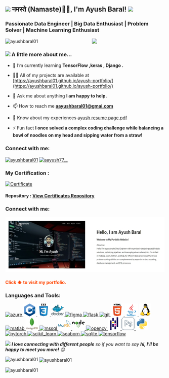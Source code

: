 <h2><img src="https://emojis.slackmojis.com/emojis/images/1531849430/4246/blob-sunglasses.gif?1531849430" width="30"/> नमस्ते (Namaste)🙏🏻, I'm Ayush Baral! <img src="https://media.giphy.com/media/12oufCB0MyZ1Go/giphy.gif" width="50"></h2>



<h3 align="left">Passionate Data Engineer | Big Data Enthusiast | Problem Solver | Machine Learning Enthusiast</h3>

 <img align='right' src="https://media.giphy.com/media/M9gbBd9nbDrOTu1Mqx/giphy.gif" width="230">
 
<p align="left"> <img src="https://komarev.com/ghpvc/?username=ayushbaral01&label=Profile%20views&color=0e75b6&style=flat" alt="ayushbaral01" /> </p>




### <img src="https://media.giphy.com/media/VgCDAzcKvsR6OM0uWg/giphy.gif" width="50"> A little more about me... 





- 🌱 I’m currently learning **TensorFlow ,keras , Django .**

- 👨‍💻 All of my projects are available at [https://ayushbaral01.github.io/ayush-portfolio/](https://ayushbaral01.github.io/ayush-portfolio/)


- 💬 Ask me about anything **I am happy to help.**

- 📫 How to reach me **aayushbaral01@gmai.com**

- 📄 Know about my experiences [ayush resume page.pdf](https://github.com/ayushbaral07/ayushbaral07/files/13885261/ayush.ko.resume.2.page.pdf)

- ⚡ Fun fact **I once solved a complex coding challenge while balancing a bowl of noodles on my head and sipping water from a straw!**

<h3 align="left">Connect with me:</h3>
<p align="left">
<a href="https://linkedin.com/in/ayushbaral01" target="blank"><img align="center" src="https://raw.githubusercontent.com/rahuldkjain/github-profile-readme-generator/master/src/images/icons/Social/linked-in-alt.svg" alt="ayushbaral01" height="30" width="40" /></a>
<a href="https://instagram.com/aayush77__" target="blank"><img align="center" src="https://raw.githubusercontent.com/rahuldkjain/github-profile-readme-generator/master/src/images/icons/Social/instagram.svg" alt="aayush77__" height="30" width="40" /></a>
</p>


### My  Certification :

<a target="IBM Data Science Certificate" href="https://www.coursera.org/account/accomplishments/verify/AXEGNJ22Y634"><img src="https://github.com/ayushbaral07/ayush-portfolio/blob/main/assets/img/blog/IMg%20cert.png" alt="Certificate" width="600" height="174"></img></a>  
#### Repository : [View Certificates Repository ](https://github.com/ayushbaral01/Certificates)

### Connect with me: 
<a target="Portfolio" href="https://ayushbaral01.github.io/ayush-portfolio/"><img src="https://github.com/ayushbaral01/ayush-portfolio/blob/main/assets/img/blog/Thumbnail.jpg" alt="Portfolio" width="600" height="174"></img></a>
<br />

 

<h4 style="color:#ff4500;">Click ⬆️ to visit my portfolio. </h4>


<h3 align="left">Languages and Tools:</h3>
<p align="left"> <a href="https://azure.microsoft.com/en-in/" target="_blank" rel="noreferrer"> <img src="https://www.vectorlogo.zone/logos/microsoft_azure/microsoft_azure-icon.svg" alt="azure" width="40" height="40"/> </a> <a href="https://www.w3schools.com/cpp/" target="_blank" rel="noreferrer"> <img src="https://raw.githubusercontent.com/devicons/devicon/master/icons/cplusplus/cplusplus-original.svg" alt="cplusplus" width="40" height="40"/> </a> <a href="https://www.w3schools.com/css/" target="_blank" rel="noreferrer"> <img src="https://raw.githubusercontent.com/devicons/devicon/master/icons/css3/css3-original-wordmark.svg" alt="css3" width="40" height="40"/> </a> <a href="https://www.docker.com/" target="_blank" rel="noreferrer"> <img src="https://raw.githubusercontent.com/devicons/devicon/master/icons/docker/docker-original-wordmark.svg" alt="docker" width="40" height="40"/> </a> <a href="https://www.figma.com/" target="_blank" rel="noreferrer"> <img src="https://www.vectorlogo.zone/logos/figma/figma-icon.svg" alt="figma" width="40" height="40"/> </a> <a href="https://flask.palletsprojects.com/" target="_blank" rel="noreferrer"> <img src="https://www.vectorlogo.zone/logos/pocoo_flask/pocoo_flask-icon.svg" alt="flask" width="40" height="40"/> </a> <a href="https://git-scm.com/" target="_blank" rel="noreferrer"> <img src="https://www.vectorlogo.zone/logos/git-scm/git-scm-icon.svg" alt="git" width="40" height="40"/> </a> <a href="https://www.w3.org/html/" target="_blank" rel="noreferrer"> <img src="https://raw.githubusercontent.com/devicons/devicon/master/icons/html5/html5-original-wordmark.svg" alt="html5" width="40" height="40"/> </a> <a href="https://www.java.com" target="_blank" rel="noreferrer"> <img src="https://raw.githubusercontent.com/devicons/devicon/master/icons/java/java-original.svg" alt="java" width="40" height="40"/> </a> <a href="https://www.linux.org/" target="_blank" rel="noreferrer"> <img src="https://raw.githubusercontent.com/devicons/devicon/master/icons/linux/linux-original.svg" alt="linux" width="40" height="40"/> </a> <a href="https://www.mathworks.com/" target="_blank" rel="noreferrer"> <img src="https://upload.wikimedia.org/wikipedia/commons/2/21/Matlab_Logo.png" alt="matlab" width="40" height="40"/> </a> <a href="https://www.mongodb.com/" target="_blank" rel="noreferrer"> <img src="https://raw.githubusercontent.com/devicons/devicon/master/icons/mongodb/mongodb-original-wordmark.svg" alt="mongodb" width="40" height="40"/> </a> <a href="https://www.microsoft.com/en-us/sql-server" target="_blank" rel="noreferrer"> <img src="https://www.svgrepo.com/show/303229/microsoft-sql-server-logo.svg" alt="mssql" width="40" height="40"/> </a> <a href="https://www.mysql.com/" target="_blank" rel="noreferrer"> <img src="https://raw.githubusercontent.com/devicons/devicon/master/icons/mysql/mysql-original-wordmark.svg" alt="mysql" width="40" height="40"/> </a> <a href="https://nodejs.org" target="_blank" rel="noreferrer"> <img src="https://raw.githubusercontent.com/devicons/devicon/master/icons/nodejs/nodejs-original-wordmark.svg" alt="nodejs" width="40" height="40"/> </a> <a href="https://opencv.org/" target="_blank" rel="noreferrer"> <img src="https://www.vectorlogo.zone/logos/opencv/opencv-icon.svg" alt="opencv" width="40" height="40"/> </a> <a href="https://pandas.pydata.org/" target="_blank" rel="noreferrer"> <img src="https://raw.githubusercontent.com/devicons/devicon/2ae2a900d2f041da66e950e4d48052658d850630/icons/pandas/pandas-original.svg" alt="pandas" width="40" height="40"/> </a> <a href="https://www.photoshop.com/en" target="_blank" rel="noreferrer"> <img src="https://raw.githubusercontent.com/devicons/devicon/master/icons/photoshop/photoshop-line.svg" alt="photoshop" width="40" height="40"/> </a> <a href="https://www.python.org" target="_blank" rel="noreferrer"> <img src="https://raw.githubusercontent.com/devicons/devicon/master/icons/python/python-original.svg" alt="python" width="40" height="40"/> </a> <a href="https://pytorch.org/" target="_blank" rel="noreferrer"> <img src="https://www.vectorlogo.zone/logos/pytorch/pytorch-icon.svg" alt="pytorch" width="40" height="40"/> </a> <a href="https://scikit-learn.org/" target="_blank" rel="noreferrer"> <img src="https://upload.wikimedia.org/wikipedia/commons/0/05/Scikit_learn_logo_small.svg" alt="scikit_learn" width="40" height="40"/> </a> <a href="https://seaborn.pydata.org/" target="_blank" rel="noreferrer"> <img src="https://seaborn.pydata.org/_images/logo-mark-lightbg.svg" alt="seaborn" width="40" height="40"/> </a> <a href="https://www.sqlite.org/" target="_blank" rel="noreferrer"> <img src="https://www.vectorlogo.zone/logos/sqlite/sqlite-icon.svg" alt="sqlite" width="40" height="40"/> </a> <a href="https://www.tensorflow.org" target="_blank" rel="noreferrer"> <img src="https://www.vectorlogo.zone/logos/tensorflow/tensorflow-icon.svg" alt="tensorflow" width="40" height="40"/> </a> </p>

<img src="https://media.giphy.com/media/LnQjpWaON8nhr21vNW/giphy.gif" width="60"> <em><b>I love connecting with different people</b> so if you want to say <b>hi, I'll be happy to meet you more!</b> 😊</em>



<p><img align="left" src="https://github-readme-stats.vercel.app/api/top-langs?username=ayushbaral01&show_icons=true&locale=en&layout=compact" alt="ayushbaral01" /></p>

<p>&nbsp;<img align="center" src="https://github-readme-stats.vercel.app/api?username=ayushbaral01&show_icons=true&locale=en" alt="ayushbaral01" /></p>

<p><img align="center" src="https://github-readme-streak-stats.herokuapp.com/?user=ayushbaral01&" alt="ayushbaral01" /></p>
